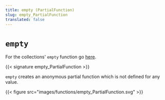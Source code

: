 ```yaml
---
title: empty (PartialFunction)
slug: empty_PartialFunction
translated: false
---
```


# `empty`

For the collections' `empty` function go [here](../empty_collections).

{{< signature empty_PartialFunction >}}

`empty` creates an anonymous partial function which is not defined for any
value.

{{< figure src="images/functions/empty_PartialFunction.svg" >}}
